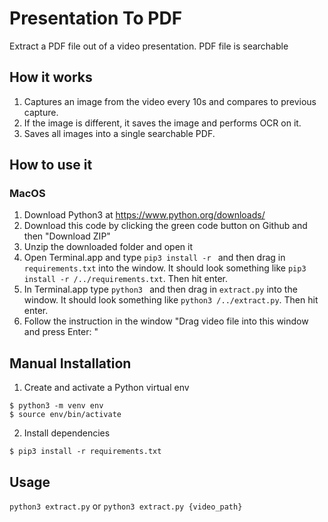 # Presentation To PDF

Extract a PDF file out of a video presentation.
PDF file is searchable

## How it works
1. Captures an image from the video every 10s and compares to previous capture.
2. If the image is different, it saves the image and performs OCR on it.
3. Saves all images into a single searchable PDF.

## How to use it
### MacOS
1. Download Python3 at https://www.python.org/downloads/
1. Download this code by clicking the green code button on Github and then "Download ZIP"
2. Unzip the downloaded folder and open it
4. Open Terminal.app and type `pip3 install -r ` and then drag in `requirements.txt` into the window. It should look something like `pip3 install -r /../requirements.txt`. Then hit enter.
5. In Terminal.app type `python3 ` and then drag in `extract.py` into the window. It should look something like `python3 /../extract.py`. Then hit enter.
5. Follow the instruction in the window "Drag video file into this window and press Enter: "

## Manual Installation
1. Create and activate a Python virtual env
```
$ python3 -m venv env
$ source env/bin/activate
```
2. Install dependencies
```
$ pip3 install -r requirements.txt
```

## Usage
`python3 extract.py` or `python3 extract.py {video_path}`

